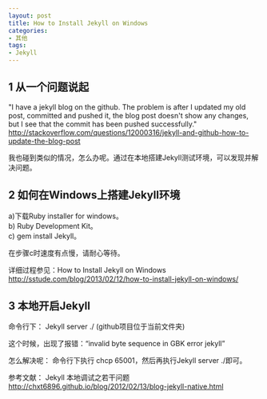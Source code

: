 ```yaml
---
layout: post  
title: How to Install Jekyll on Windows  
categories:  
- 其他  
tags:
- Jekyll
---
```

## 
## 1 从一个问题说起 ##
"I have a jekyll blog on the github. The problem is after I updated my old post, committed and pushed it, the blog post doesn't show any changes, but I see that the commit has been pushed successfully."  
http://stackoverflow.com/questions/12000316/jekyll-and-github-how-to-update-the-blog-post

我也碰到类似的情况，怎么办呢。通过在本地搭建Jekyll测试环境，可以发现并解决问题。

## 2 如何在Windows上搭建Jekyll环境 ##

a)下载Ruby installer for windows。  
b) Ruby Development Kit。  
c) gem install Jekyll。

在步骤c时速度有点慢，请耐心等待。

详细过程参见：How to Install Jekyll on Windows
http://sstude.com/blog/2013/02/12/how-to-install-jekyll-on-windows/

## 3 本地开启Jekyll ##

命令行下： Jekyll server ./       (github项目位于当前文件夹)

这个时候，出现了报错：“invalid byte sequence in GBK error jekyll”

怎么解决呢：
命令行下执行 chcp 65001，然后再执行Jekyll server ./即可。

参考文献：
Jekyll 本地调试之若干问题
http://chxt6896.github.io/blog/2012/02/13/blog-jekyll-native.html